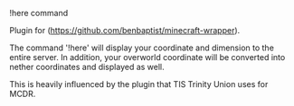 !here command

Plugin for (https://github.com/benbaptist/minecraft-wrapper).

The command '!here' will display your coordinate and dimension to the entire server. In addition, your overworld coordinate will be converted into nether coordinates and displayed as well.

This is heavily influenced by the plugin that TIS Trinity Union uses for MCDR.

